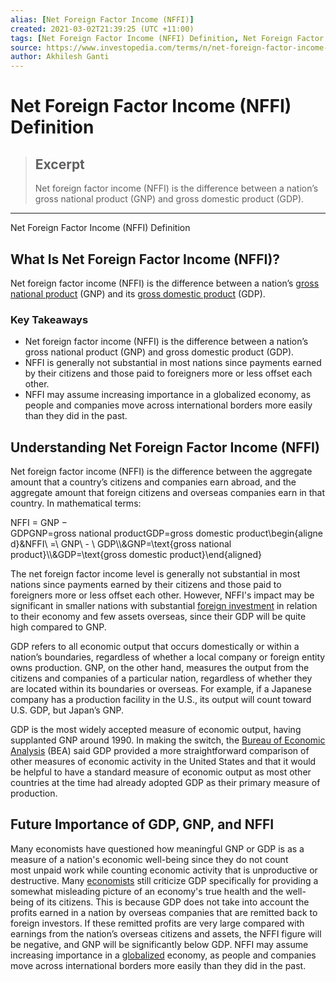 ```yaml
---
alias: [Net Foreign Factor Income (NFFI)]
created: 2021-03-02T21:39:25 (UTC +11:00)
tags: [Net Foreign Factor Income (NFFI) Definition, Net Foreign Factor Income (NFFI) Definition]
source: https://www.investopedia.com/terms/n/net-foreign-factor-income-nffi.asp
author: Akhilesh Ganti
---
```


# Net Foreign Factor Income (NFFI) Definition

> ## Excerpt
> Net foreign factor income (NFFI) is the difference between a nation’s gross national product (GNP) and gross domestic product (GDP).

---

Net Foreign Factor Income (NFFI) Definition
## What Is Net Foreign Factor Income (NFFI)?

Net foreign factor income (NFFI) is the difference between a nation’s [gross national product](https://www.investopedia.com/terms/g/gnp.asp) (GNP) and its [gross domestic product](https://www.investopedia.com/terms/g/gdp.asp) (GDP).

### Key Takeaways

-   Net foreign factor income (NFFI) is the difference between a nation’s gross national product (GNP) and gross domestic product (GDP).
-   NFFI is generally not substantial in most nations since payments earned by their citizens and those paid to foreigners more or less offset each other.
-   NFFI may assume increasing importance in a globalized economy, as people and companies move across international borders more easily than they did in the past.

## Understanding Net Foreign Factor Income (NFFI)

Net foreign factor income (NFFI) is the difference between the aggregate amount that a country’s citizens and companies earn abroad, and the aggregate amount that foreign citizens and overseas companies earn in that country. In mathematical terms:

NFFI \= GNP − GDPGNP\=gross national productGDP\=gross domestic product\\begin{aligned}&NFFI\\ =\\ GNP\\ - \\ GDP\\\\&GNP=\\text{gross national product}\\\\&GDP=\\text{gross domestic product}\\end{aligned}

The net foreign factor income level is generally not substantial in most nations since payments earned by their citizens and those paid to foreigners more or less offset each other. However, NFFI's impact may be significant in smaller nations with substantial [foreign investment](https://www.investopedia.com/terms/f/foreign-investment.asp) in relation to their economy and few assets overseas, since their GDP will be quite high compared to GNP.

GDP refers to all economic output that occurs domestically or within a nation’s boundaries, regardless of whether a local company or foreign entity owns production. GNP, on the other hand, measures the output from the citizens and companies of a particular nation, regardless of whether they are located within its boundaries or overseas. For example, if a Japanese company has a production facility in the U.S., its output will count toward U.S. GDP, but Japan’s GNP.

GDP is the most widely accepted measure of economic output, having supplanted GNP around 1990. In making the switch, the [Bureau of Economic Analysis](https://www.investopedia.com/terms/b/bea.asp) (BEA) said GDP provided a more straightforward comparison of other measures of economic activity in the United States and that it would be helpful to have a standard measure of economic output as most other countries at the time had already adopted GDP as their primary measure of production.

## Future Importance of GDP, GNP, and NFFI

Many economists have questioned how meaningful GNP or GDP is as a measure of a nation's economic well-being since they do not count most unpaid work while counting economic activity that is unproductive or destructive. Many [economists](https://www.investopedia.com/terms/e/economist.asp) still criticize GDP specifically for providing a somewhat misleading picture of an economy's true health and the well-being of its citizens. This is because GDP does not take into account the profits earned in a nation by overseas companies that are remitted back to foreign investors. If these remitted profits are very large compared with earnings from the nation’s overseas citizens and assets, the NFFI figure will be negative, and GNP will be significantly below GDP. NFFI may assume increasing importance in a [globalized](https://www.investopedia.com/video/play/globalization/) economy, as people and companies move across international borders more easily than they did in the past.
